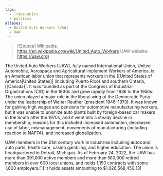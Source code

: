 ```yaml
---
tags:
  - Trade-union
  - politics
aliases:
  - United Auto Workers (UAW)
  - UAW
---
```

>[!Source]
>Wikipedia: https://en.wikipedia.org/wiki/United_Auto_Workers
>UAW website: https://uaw.org/

The United Auto Workers (UAW), fully named International Union, United Automobile, Aerospace and Agricultural Implement Workers of America, is an American labor union that represents workers in the [[United States of America|United States]] (including Puerto Rico) and southern Ontario, [[Canada]]. It was founded as part of the Congress of Industrial Organizations (CIO) in the 1930s and grew rapidly from 1936 to the 1950s. The union played a major role in the liberal wing of the Democratic Party under the leadership of Walter Reuther (president 1946–1970). It was known for gaining high wages and pensions for automotive manufacturing workers, but it was unable to unionize auto plants built by foreign-based car makers in the South after the 1970s, and it went into a steady decline in membership; reasons for this included increased automation, decreased use of labor, mismanagement, movements of manufacturing (including reaction to NAFTA), and increased globalization.

UAW members in the 21st century work in industries including autos and auto parts, health care, casino gambling, and higher education. The union is headquartered in Detroit, Michigan. As of February 24, 2022, the UAW has more than 391,000 active members and more than 580,000 retired members in over 600 local unions, and holds 1,150 contracts with some 1,600 employers.[1] It holds assets amounting to $1,026,568,450.[3] 